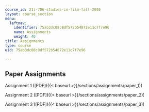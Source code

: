 ```yaml
---
course_id: 21l-706-studies-in-film-fall-2005
layout: course_section
menu:
  leftnav:
    identifier: 75ab3dc08c8df572b54872e11c7f7e96
    name: Assignments
    weight: 40
title: Assignments
type: course
uid: 75ab3dc08c8df572b54872e11c7f7e96

---
```


Paper Assignments
-----------------

Assignment 1 ([PDF]({{< baseurl >}}/sections/assignments/paper_1))

Assignment 2 ([PDF]({{< baseurl >}}/sections/assignments/paper_2))

Assignment 3 ([PDF]({{< baseurl >}}/sections/assignments/paper_3))